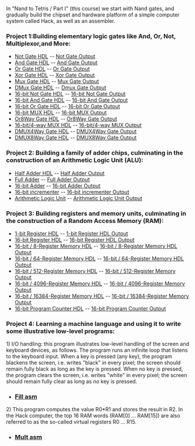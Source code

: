 
In "Nand to Tetris / Part I" (this course) we start with Nand gates, and gradually build the chipset and hardware platform of a simple computer system called Hack, as well as an assembler.

### Project 1:Building elementary logic gates like And, Or, Not, Multiplexor,and More:
* [Not Gate HDL](https://github.com/Arun44/From-Nand-To-Tetris/blob/master/src/Part%201/Project1/Not.hdl) -- [Not Gate Output](https://github.com/Arun44/From-Nand-To-Tetris/blob/master/src/Part%201/Project1/Not.out)       
* [And Gate HDL](https://github.com/Arun44/From-Nand-To-Tetris/blob/master/src/Part%201/Project1/And.hdl) -- [And Gate Output](https://github.com/Arun44/From-Nand-To-Tetris/blob/master/src/Part%201/Project1/And.out)
* [Or Gate HDL](https://github.com/Arun44/From-Nand-To-Tetris/blob/master/src/Part%201/Project1/Or.hdl) -- [Or Gate Output](https://github.com/Arun44/From-Nand-To-Tetris/blob/master/src/Part%201/Project1/Or.out)
* [Xor Gate HDL](https://github.com/Arun44/From-Nand-To-Tetris/blob/master/src/Part%201/Project1/Xor.hdl) -- [Xor Gate Output](https://github.com/Arun44/From-Nand-To-Tetris/blob/master/src/Part%201/Project1/Xor.out)
* [Mux Gate HDL](https://github.com/Arun44/From-Nand-To-Tetris/blob/master/src/Part%201/Project1/Mux.hdl) -- [Mux Gate Output](https://github.com/Arun44/From-Nand-To-Tetris/blob/master/src/Part%201/Project1/Mux.out)
* [DMux Gate HDL](https://github.com/Arun44/From-Nand-To-Tetris/blob/master/src/Part%201/Project1/DMux.hdl) -- [Dmux Gate Output](https://github.com/Arun44/From-Nand-To-Tetris/blob/master/src/Part%201/Project1/DMux.out)
* [16-bit Not Gate HDL](https://github.com/Arun44/From-Nand-To-Tetris/blob/master/src/Part%201/Project1/Not16.hdl) -- [16-bit Not Gate Output](https://github.com/Arun44/From-Nand-To-Tetris/blob/master/src/Part%201/Project1/Not16.out)
* [16-bit And Gate HDL](https://github.com/Arun44/From-Nand-To-Tetris/blob/master/src/Part%201/Project1/And16.hdl) -- [16-bit And Gate Output](https://github.com/Arun44/From-Nand-To-Tetris/blob/master/src/Part%201/Project1/And16.out)
* [16-bit Or Gate HDL](https://github.com/Arun44/From-Nand-To-Tetris/blob/master/src/Part%201/Project1/Or16.hdl) -- [16-bit Or Gate Output](https://github.com/Arun44/From-Nand-To-Tetris/blob/master/src/Part%201/Project1/Or16.out)
* [16-bit MUX HDL](https://github.com/Arun44/From-Nand-To-Tetris/blob/master/src/Part%201/Project1/Mux16.hdl) -- [16-bit MUX Output](https://github.com/Arun44/From-Nand-To-Tetris/blob/master/src/Part%201/Project1/Mux16.out)
* [Or8Way Gate HDL](https://github.com/Arun44/From-Nand-To-Tetris/blob/master/src/Part%201/Project1/Or8Way.hdl) -- [Or8Way Gate Output](https://github.com/Arun44/From-Nand-To-Tetris/blob/master/src/Part%201/Project1/Or8Way.out)
* [16-bit/4-way MUX HDL](https://github.com/Arun44/From-Nand-To-Tetris/blob/master/src/Part%201/Project1/Mux4Way16.hdl) -- [16-bit/4-way MUX Output](https://github.com/Arun44/From-Nand-To-Tetris/blob/master/src/Part%201/Project1/Mux4Way16.out)
* [DMUX4Way Gate HDL](https://github.com/Arun44/From-Nand-To-Tetris/blob/master/src/Part%201/Project1/DMux4Way.hdl) -- [DMUX4Way Gate Output](https://github.com/Arun44/From-Nand-To-Tetris/blob/master/src/Part%201/Project1/DMux4Way.out)
* [DMUX8Way Gate HDL](https://github.com/Arun44/From-Nand-To-Tetris/blob/master/src/Part%201/Project1/DMux8Way.hdl) -- [DMUX8Way Gate Output](https://github.com/Arun44/From-Nand-To-Tetris/blob/master/src/Part%201/Project1/DMux8Way.out)

### Project 2: Building a family of adder chips, culminating in the construction of an Arithmetic Logic Unit (ALU):
* [Half Adder HDL](https://github.com/Arun44/From-Nand-To-Tetris/blob/master/src/Part%201/Project2/HalfAdder.hdl) -- [Half Adder Output](https://github.com/Arun44/From-Nand-To-Tetris/blob/master/src/Part%201/Project2/HalfAdder.out)
* [Full Adder](https://github.com/Arun44/From-Nand-To-Tetris/blob/master/src/Part%201/Project2/FullAdder.hdl) -- [Full Adder Output](https://github.com/Arun44/From-Nand-To-Tetris/blob/master/src/Part%201/Project2/FullAdder.out)
* [16-bit Adder](https://github.com/Arun44/From-Nand-To-Tetris/blob/master/src/Part%201/Project2/Add16.hdl) -- [16-bit Adder Output](https://github.com/Arun44/From-Nand-To-Tetris/blob/master/src/Part%201/Project2/Add16.out)
* [16-bit incrementer](https://github.com/Arun44/From-Nand-To-Tetris/blob/master/src/Part%201/Project2/Inc16.hdl) -- [16-bit incrementer Output](https://github.com/Arun44/From-Nand-To-Tetris/blob/master/src/Part%201/Project2/Inc16.out)
* [Arithmetic Logic Unit](https://github.com/Arun44/From-Nand-To-Tetris/blob/master/src/Part%201/Project2/ALU.hdl) -- [Arithmetic Logic Unit Output](https://github.com/Arun44/From-Nand-To-Tetris/blob/master/src/Part%201/Project2/ALU.out)

### Project 3: Building registers and memory units, culminating in the construction of a Random Access Memory (RAM):
* [1-bit Register HDL](https://github.com/Arun44/From-Nand-To-Tetris/blob/master/src/Part%201/Project3/a/Bit.hdl) -- [1-bit Register HDL Output](https://github.com/Arun44/From-Nand-To-Tetris/blob/master/src/Part%201/Project3/a/Bit.out)
* [16-bit Register HDL](https://github.com/Arun44/From-Nand-To-Tetris/blob/master/src/Part%201/Project3/a/Register.hdl) -- [16-bit Register HDL Output](https://github.com/Arun44/From-Nand-To-Tetris/blob/master/src/Part%201/Project3/a/Register.out)
* [16-bit / 8-Register Memory HDL](https://github.com/Arun44/From-Nand-To-Tetris/blob/master/src/Part%201/Project3/a/RAM8.hdl) -- [16-bit / 8-Register Memory HDL Output](https://github.com/Arun44/From-Nand-To-Tetris/blob/master/src/Part%201/Project3/a/RAM8.out)
* [16-bit / 64-Register Memory HDL](https://github.com/Arun44/From-Nand-To-Tetris/blob/master/src/Part%201/Project3/a/RAM64.hdl) -- [16-bit / 64-Register Memory HDL Output](https://github.com/Arun44/From-Nand-To-Tetris/blob/master/src/Part%201/Project3/a/RAM64.out)
* [16-bit / 512-Register Memory HDL](https://github.com/Arun44/From-Nand-To-Tetris/blob/master/src/Part%201/Project3/b/RAM512.hdl) -- [16-bit / 512-Register Memory Output](https://github.com/Arun44/From-Nand-To-Tetris/blob/master/src/Part%201/Project3/b/RAM512.out)
* [16-bit / 4096-Register Memory HDL](https://github.com/Arun44/From-Nand-To-Tetris/blob/master/src/Part%201/Project3/b/RAM4K.hdl) -- [16-bit / 4096-Register Memory Output](https://github.com/Arun44/From-Nand-To-Tetris/blob/master/src/Part%201/Project3/b/RAM4K.out)
* [16-bit / 16384-Register Memory HDL](https://github.com/Arun44/From-Nand-To-Tetris/blob/master/src/Part%201/Project3/b/RAM16K.hdl) -- [16-bit / 16384-Register Memory Output](https://github.com/Arun44/From-Nand-To-Tetris/blob/master/src/Part%201/Project3/b/RAM16K.out)
* [16-bit Program Counter HDL](https://github.com/Arun44/From-Nand-To-Tetris/blob/master/src/Part%201/Project3/a/PC.hdl) -- [16-bit Program Counter Output](https://github.com/Arun44/From-Nand-To-Tetris/blob/master/src/Part%201/Project3/a/PC.out)

### Project 4: Learning a machine language and using it to write some illustrative low-level programs:

<P>
1) I/O handling: this program illustrates low-level handling of the screen and keyboard devices, as follows. 
The program runs an infinite loop that listens to the keyboard input. When a key is pressed (any key), the program blackens the screen, i.e. writes "black" in every pixel; the screen should remain fully black as long as the key is pressed. When no key is pressed, the program clears the screen, i.e. writes "white" in every pixel; the screen should remain fully clear as long as no key is pressed.
</p>

* ### [Fill asm](https://github.com/Arun44/From-Nand-To-Tetris/blob/master/src/Part%201/Project4/fill/Fill.asm)

<p>
2) This program computes the value R0*R1 and stores the result in R2. In the Hack computer, the top 16 RAM words (RAM[0] ... RAM[15]) are also referred to as the so-called virtual registers R0 ... R15. 
</p>

* ### [Mult asm](https://github.com/Arun44/From-Nand-To-Tetris/blob/master/src/Part%201/Project4/mult/Mult.asm)
